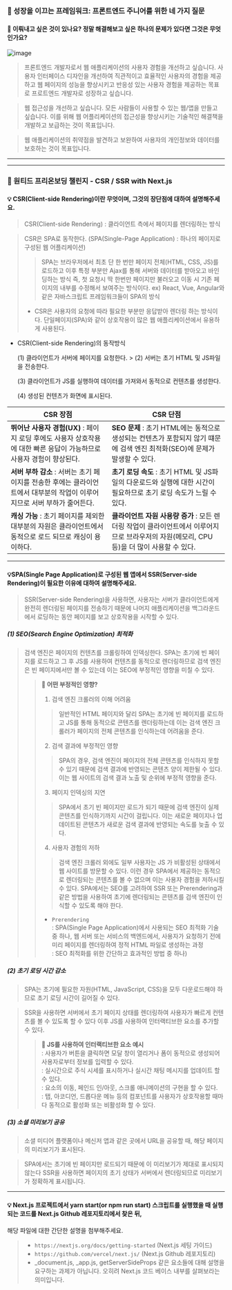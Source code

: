 ### 👻 성장을 이끄는 프레임워크: 프론트엔드 주니어를 위한 네 가지 질문


#### 🪼 이뤄내고 싶은 것이 있나요? 정말 해결해보고 싶은 하나의 문제가 있다면 그것은 무엇인가요?
![image](https://github.com/oiosu/Frontend_Challenge_Pre-Onboarding/assets/99783474/2b4a82dc-3d26-4cc5-aed7-a807b9233a48)

> 프론트엔드 개발자로서 웹 애플리케이션의 사용자 경험을 개선하고 싶습니다. 사용자 인터페이스 디자인을 개선하여 직관적이고 효율적인 사용자의 경험을 제공하고 웹 페이지의 성능을 향상시키고 반응성 있는 사용자 경험을 제공하는 목표로 프로트엔드 개발자로 성장하고 싶습니다.

> 웹 접근성을 개선하고 싶습니다. 모든 사람들이 사용할 수 있는 웹/앱을 만들고 싶습니다. 이를 위해 웹 어플리케이션의 접근성을 향상시키는 기술적인 해결책을 개발하고 보급하는 것이 목표입니다.

> 웹 애플리케이션의 취약점을 발견하고 보완하여 사용자의 개인정보와 데이터를 보호하는 것이 목표입니다. 


---
---

### 👻 원티드 프리온보딩 챌린지 - CSR / SSR with Next.js

#### 💡 CSR(Client-side Rendering)이란 무엇이며, 그것의 장단점에 대하여 설명해주세요.
   > CSR(Client-side Rendering) : 클라이언트 측에서 페이지를 렌더링하는 방식

   > CSR은 SPA로 동작한다. (SPA(Single-Page Application) : 하나의 페이지로 구성된 웹 어플리케이션)
   > > SPA는 브라우저에서 최초 단 한 번만 페이지 전체(HTML, CSS, JS)를 로드하고 이후 특정 부분만 Ajax를 통해 서버와 데이터를 받아오고 바인딩하는 방식
   > > 즉, 첫 요청시 딱 한번만 페이지만 불러오고 이동 시 기존 페이지의 내부를 수정해서 보여주는 방식이다.
   > > ex) React, Vue, Angular와 같은 자바스크립트 프레임워크들이 SPA의 방식
   >
   > * CSR은 사용자의 요청에 따라 필요한 부분만 응답받아 렌더링 하는 방식이다. 단일페이지(SPA)와 같이 상호작용이 많은 웹 애플리케이션에서 유용하게 사용된다.

* CSR(Client-side Rendering)의 동작방식
  
  (1) 클라이언트가 서버에 페이지를 요청한다. >  (2) 서버는 초기 HTML 및 JS파일을 전송한다.

  (3) 클라이언트가 JS를 실행하여 데이터를 가져와서 동적으로 컨텐츠를 생성한다.

  (4) 생성된 컨텐츠가 화면에 표시된다.



| CSR 장점                                                     | CSR 단점                                                     |
| ------------------------------------------------------------ | ------------------------------------------------------------ |
| **뛰어난 사용자 경험(UX)** : 페이지 로딩 후에도 사용자 상호작용에 대한 빠른 응답이 가능하므로 사용자 경험이 향상된다. | **SEO 문제** : 초기 HTML에는 동적으로 생성되는 컨텐츠가 포함되지 않기 떄문에 검색 엔진 최적화(SEO)에 문제가 발생할 수 있다. |
| **서버 부하 감소** : 서버는 초기 페이지를 전송한 후에는 클라이언트에서 대부분의 작업이 이루어지므로 서버 부하가 줄어든다. | **초기 로딩 속도** : 초기 HTML 및 JS파일의 다운로드와 실행에 대한 시간이 필요하므로 초기 로딩 속도가 느릴 수 있다. |
| **캐싱 가능** : 초기 페이지를 제외한 대부분의 자원은 클라이언트에서 동적으로 로드 되므로 캐싱이 용이하다. | **클라이언트 자원 사용량 증가** : 모든 렌더링 작업이 클라이언트에서 이루어지므로 브라우저의 자원(메모리, CPU등)을 더 많이 사용할 수 있다. |


---


#### 💡SPA(Single Page Application)로 구성된 웹 앱에서 SSR(Server-side Rendering)이 필요한 이유에 대하여 설명해주세요.

> SSR(Server-side Rendering)을 사용하면, 사용자는 서버가 클라이언트에게 완전히 렌더링된 페이지를 전송하기 때문에 나머지 애플리케이션을 백그라운드에서 로딩하는 동안 페이지를 보고 상호작용을 시작할 수 있다.

##### (1) SEO(Search Engine Optimization) 최적화
> 검색 엔진은 페이지의 컨텐츠를 크롤링하여 인덱싱한다.
> SPA는 초기에 빈 페이지를 로드하고 그 후 JS를 사용하여 컨텐츠를 동적으로 렌더링하므로 검색 엔진은 빈 페이지에서만 볼 수 있는데 이는 SEO에 부정적인 영향을 미칠 수 있다.
> > **🤔 어떤 부정적인 영향?**
> > 1. 검색 엔진 크롤러의 이해 어려움
> > > 일반적인 HTML 페이지와 달리 SPA는 초기에 빈 페이지를 로드하고 JS를 통해 동적으로 콘텐츠를 렌더링하는데 이는 검색 엔진 크롤러가 페이지의 전체 콘텐츠를 인식하는데 어려움을 준다.
> > 2. 검색 결과에 부정적인 영향
> > > SPA의 경우, 검색 엔진이 페이지의 전체 콘텐츠를 인식하지 못할 수 있기 때문에 검색 결과에 반영되는 콘텐츠 양이 제한될 수 있다. 이는 웹 사이트의 검색 결과 노출 및 순위에 부정적 영향을 준다.
> > 3. 페이지 인덱싱의 지연
> > > SPA에서 초기 빈 페이지만 로드가 되기 때문에 검색 엔진이 실제 콘텐츠를 인식하기까지 시간이 걸립니다. 이는 새로운 페이지나 업데이트된 콘텐츠가 새로운 검색 결과에 반영되는 속도를 늦출 수 있다.
> > 4. 사용자 경험의 저하
> > > 검색 엔진 크롤러 외에도 일부 사용자는 JS 가 비활성된 상태에서 웹 사이트를 방문할 수 있다. 이런 경우 SPA에서 제공하는 동적으로 렌더링되는 콘텐츠를 볼 수 없으며 이는 사용자 경험을 저하시킬 수 있다.
> SPA에서는 SEO를 고려하여 SSR 또는 Prerendering과 같은 방법을 사용하여 초기에 렌더링되는 콘텐츠를 검색 엔진이 인식할 수 있도록 해야 한다.
> > * `Prerendering` </br> : SPA(Single Page Application)에서 사용되는 SEO 최적화 기술 중 하나, 웹 서버 또는 서비스의 백엔드에서, 사용자가 요청하기 전에 미리 페이지를 렌더링하여 정적 HTML 파일로 생성하는 과정 </br>
> >                  : SEO 최적화를 위한 간단하고 효과적인 방법 중 하나)

##### (2) 초기 로딩 시간 감소 

> SPA는 초기에 필요한 자원(HTML, JavaScript, CSS)을 모두 다운로드해야 하므로 초기 로딩 시간이 길어질 수 있다.

> SSR을 사용하면 서버에서 초기 페이지 상태를 렌더링하여 사용자가 빠르게 컨텐츠를 볼 수 있도록 할 수 있다 이후 JS를 사용하여 인터랙티브한 요소를 추가할 수 있다.
>> **🤔 JS를 사용하여 인터랙티브한 요소 예시**
>> </br> : 사용자가 버튼을 클릭하면 모달 창이 열리거나 폼이 동적으로 생성되어 사용자로부터 정보를 입력할 수 있다. </br>
>> : 실시간으로 주식 시세를 표시하거나 실시간 채팅 메시지를 업데이트 할 수 있다. </br>
>> : 요소의 이동, 페인드 인/아웃, 스크롤 애니메이션의 구현을 할 수 있다. </br>
>> : 탭, 아코디언, 드롭다운 메뉴 등의 컴포넌트를 사용자가 상호작용할 때마다 동적으로 활성화 또는 비활성화 할 수 있다. </br>



##### (3) 소셜 미리보기 공유

> 소셜 미디어 플랫폼이나 메신저 앱과 같은 곳에서 URL을 공유할 때, 해당 페이지의 미리보기가 표시된다.

> SPA에서는 초기에 빈 페이지만 로드되기 때문에 이 미리보기가 제대로 표시되지 않는다 SSR을 사용하면 페이지의 초기 상태가 서버에서 렌더링되므로 미리보기가 정확하게 표시됩니다.

---


#### 💡 Next.js 프로젝트에서 yarn start(or npm run start) 스크립트를 실행했을 때 실행되는 코드를 Next.js Github 레포지토리에서 찾은 뒤, 
   해당 파일에 대한 간단한 설명을 첨부해주세요.
   
> * `https://nextjs.org/docs/getting-started` (Next.js 세팅 가이드)
> * `https://github.com/vercel/next.js/` (Next.js Github 레포지토리)
> * _document.js, _app.js, getServerSideProps 같은 요소들에 대해 설명을 요구하는 과제가 아닙니다. 
   오히려 Next.js 코드 베이스 내부를 살펴보라는 의미입니다.
